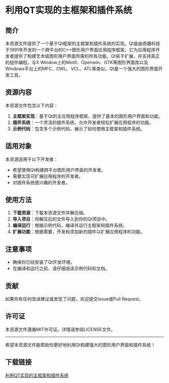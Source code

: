 # 利用QT实现的主框架和插件系统

## 简介

本资源文件提供了一个基于Qt框架的主框架和插件系统的实现。Qt是由奇趣科技于1991年开发的一个跨平台的C++图形用户界面应用程序框架。它为应用程序开发者提供了构建艺术级图形用户界面所需的所有功能。Qt易于扩展，并支持真正的组件编程。与X Window上的Motif、Openwin、GTK等图形界面库以及Windows平台上的MFC、OWL、VCL、ATL等类似，Qt是一个强大的图形界面开发工具。

## 资源内容

本资源文件包含以下内容：

1. **主框架实现**：基于Qt的主应用程序框架，提供了基本的图形用户界面和功能。
2. **插件系统**：一个灵活的插件系统，允许开发者轻松扩展应用程序的功能。
3. **示例代码**：包含多个示例代码，展示了如何使用主框架和插件系统。

## 适用对象

本资源适用于以下开发者：

- 希望使用Qt构建跨平台图形用户界面的开发者。
- 需要实现可扩展应用程序的开发者。
- 对插件系统感兴趣的开发者。

## 使用方法

1. **下载资源**：下载本资源文件并解压缩。
2. **导入项目**：将解压后的文件导入到你的Qt项目中。
3. **编译运行**：根据示例代码，编译并运行主框架和插件系统。
4. **扩展功能**：根据需要，开发和添加新的插件以扩展应用程序的功能。

## 注意事项

- 确保你已经安装了Qt开发环境。
- 在编译和运行之前，请仔细阅读示例代码和文档。

## 贡献

如果你有任何改进建议或发现了问题，欢迎提交Issue或Pull Request。

## 许可证

本资源文件遵循MIT许可证。详情请参阅LICENSE文件。

---

希望本资源文件能帮助你更好地利用Qt构建强大的图形用户界面和插件系统！

## 下载链接

[利用QT实现的主框架和插件系统](https://pan.quark.cn/s/96a5cd81526e)